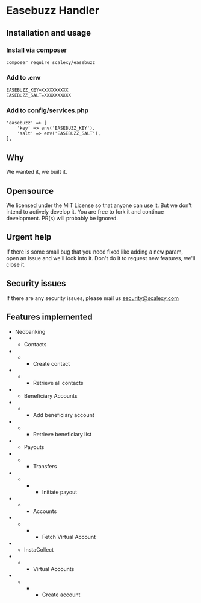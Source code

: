 # Easebuzz Handler

## Installation and usage

### Install via composer
```
composer require scalexy/easebuzz
```
### Add to .env
```
EASEBUZZ_KEY=XXXXXXXXXX
EASEBUZZ_SALT=XXXXXXXXXX
```
### Add to config/services.php
```
'easebuzz' => [
	'key' => env('EASEBUZZ_KEY'),
	'salt' => env('EASEBUZZ_SALT'),
],
```

## Why

We wanted it, we built it.

## Opensource

We licensed under the MIT License so that anyone can use it. But we don't intend to actively develop it. You are free to fork it and continue development. PR(s) will probably be ignored. 

## Urgent help

If there is some small bug that you need fixed like adding a new param, open an issue and we'll look into it. Don't do it to request new features, we'll close it.

## Security issues

If there are any security issues, please mail us security@scalexy.com

## Features implemented

- Neobanking
- - Contacts
- - - Create contact
- - - Retrieve all contacts
- - Beneficiary Accounts
- - - Add beneficiary account
- - - Retrieve beneficiary list
- - Payouts
- - - Transfers
- - - - Initiate payout
- - - Accounts
- - - - Fetch Virtual Account
- - InstaCollect
- - - Virtual Accounts
- - - - Create account